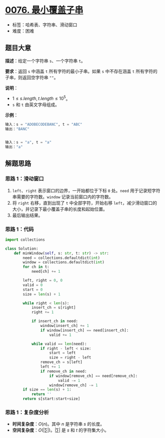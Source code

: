 # [0076. 最小覆盖子串](https://leetcode.cn/problems/minimum-window-substring/)

- 标签：哈希表、字符串、滑动窗口
- 难度：困难

## 题目大意

**描述**：给定一个字符串 `s`、一个字符串 `t`。

**要求**：返回 `s` 中涵盖 `t` 所有字符的最小子串。如果 `s` 中不存在涵盖 `t` 所有字符的子串，则返回空字符串 `""`。

**说明**：

- $1 \le s.length, t.length \le 10^5$。
- `s` 和 `t` 由英文字母组成。

**示例**：

```Python
输入：s = "ADOBECODEBANC", t = "ABC"
输出："BANC"


输入：s = "a", t = "a"
输出："a"
```

## 解题思路

### 思路 1：滑动窗口

1. `left`、`right` 表示窗口的边界，一开始都位于下标 `0` 处。`need` 用于记录短字符串需要的字符数。`window` 记录当前窗口内的字符数。
2. 将 `right` 右移，直到出现了 `t` 中全部字符，开始右移 `left`，减少滑动窗口的大小，并记录下最小覆盖子串的长度和起始位置。
3. 最后输出结果。

### 思路 1：代码

```Python
import collections

class Solution:
    def minWindow(self, s: str, t: str) -> str:
        need = collections.defaultdict(int)
        window = collections.defaultdict(int)
        for ch in t:
            need[ch] += 1

        left, right = 0, 0
        valid = 0
        start = 0
        size = len(s) + 1

        while right < len(s):
            insert_ch = s[right]
            right += 1

            if insert_ch in need:
                window[insert_ch] += 1
                if window[insert_ch] == need[insert_ch]:
                    valid += 1

            while valid == len(need):
                if right - left < size:
                    start = left
                    size = right - left
                remove_ch = s[left]
                left += 1
                if remove_ch in need:
                    if window[remove_ch] == need[remove_ch]:
                        valid -= 1
                    window[remove_ch] -= 1
        if size == len(s) + 1:
            return ''
        return s[start:start+size]
```

### 思路 1：复杂度分析

- **时间复杂度**：$O(n)$。其中 $n$ 是字符串 $s$ 的长度。
- **空间复杂度**：$O(| \sum |)$。$| \sum |$  是 $s$ 和 $t$ 的字符集大小。